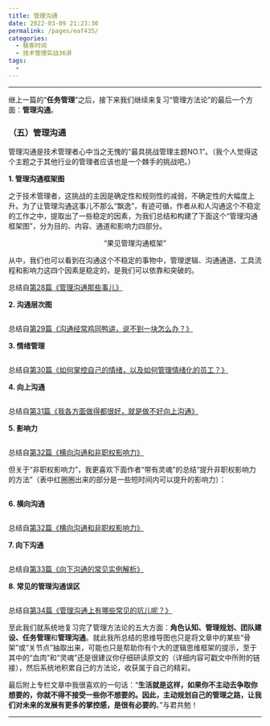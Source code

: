 ```yaml
---
title: 管理沟通
date: 2022-03-09 21:23:30
permalink: /pages/eaf435/
categories:
  - 极客时间
  - 技术管理实战36讲
tags:
  - 
---
```

<hr></hr><p>继上一篇的“<strong>任务管理</strong>”之后，接下来我们继续来复习“管理方法论”的最后一个方面：<strong>管理沟通</strong>。</p><h3>（五）管理沟通</h3><p>管理沟通是技术管理者心中当之无愧的“最具挑战管理主题NO.1”。（我个人觉得这个主题之于其他行业的管理者应该也是一个棘手的挑战吧。）</p><p><strong>1. 管理沟通框架图</strong></p><p>之于技术管理者，这挑战的主因是<span class="orange">确定性和规则性的减弱，不确定性的大幅度上升</span>。为了让管理沟通这事儿不那么“飘逸”，有迹可循，作者从和人沟通这个不稳定的工作之中，提取出了一些稳定的因素，为我们总结和构建了下面这个“<span class="orange">管理沟通框架图</span>”，分为<span class="orange">目的、内容、通道</span>和<span class="orange">影响力</span>四部分。<br>
<img src="https://static001.geekbang.org/resource/image/a7/64/a7cdf7790422245a87b978b53872b764.png" alt=""></p><center><span class="reference">“果见管理沟通框架”</span></center><p>从中，我们也可以看到在沟通这个不稳定的事物中，<span class="orange">管理逻辑、沟通通道、工具流程</span>和<span class="orange">影响力</span>这四个因素是稳定的，是我们可以依靠和突破的。</p><p><span class="reference">总结自<a href="https://time.geekbang.org/column/article/41968">第28篇《管理沟通那些事儿》</a></span></p><p><strong>2. 沟通层次图</strong></p><p><img src="https://static001.geekbang.org/resource/image/7e/bf/7e94208ef6292eb166e637c4bf08c1bf.jpg" alt=""></p><p><span class="reference">总结自<a href="https://time.geekbang.org/column/article/42064">第29篇《沟通经常鸡同鸭讲，说不到一块怎么办？》</a></span></p><p><strong>3. 情绪管理</strong></p><p><img src="https://static001.geekbang.org/resource/image/fa/a4/fa7d9719bdb620810352c3a79d2f16a4.png" alt=""></p><p><span class="reference">总结自<a href="https://time.geekbang.org/column/article/42393">第30篇《如何掌控自己的情绪，以及如何管理情绪化的员工？》</a></span></p><p><strong>4. 向上沟通</strong></p><p><img src="https://static001.geekbang.org/resource/image/1f/52/1f68c9062b5e59fd288c8f1eb54c4952.png" alt=""></p><p><span class="reference">总结自<a href="https://time.geekbang.org/column/article/42582">第31篇《我各方面做得都很好，就是做不好向上沟通》</a></span></p><p><strong>5. 影响力</strong></p><p><img src="https://static001.geekbang.org/resource/image/95/6f/9524e43e8beda72e1c5cdef1e7db306f.png" alt=""></p><p><span class="reference">总结自<a href="https://time.geekbang.org/column/article/42770">第32篇《横向沟通和非职权影响力》</a></span></p><p>但关于“非职权影响力”，我更喜欢下面作者“带有灵魂”的总结“<span class="orange">提升非职权影响力的方法</span>”（表中红圈圈出来的部分是一些短时间内可以提升的影响力）：</p><!-- [[[read_end]]] --><p><img src="https://static001.geekbang.org/resource/image/8d/fd/8d173ca4246975204367fa9915629dfd.png" alt=""></p><p><strong>6. 横向沟通</strong></p><p><img src="https://static001.geekbang.org/resource/image/80/99/80fbeaebd82c4fc26b893243ddb38499.png" alt=""></p><p><span class="reference">总结自<a href="https://time.geekbang.org/column/article/42770">第32篇《横向沟通和非职权影响力》</a></span></p><p><strong>7. 向下沟通</strong></p><p><img src="https://static001.geekbang.org/resource/image/03/fe/0331d14c27eab8958f8766c76301e8fe.png" alt=""></p><p><span class="reference">总结自<a href="https://time.geekbang.org/column/article/42904">第33篇《向下沟通的常见实例解析》</a></span></p><p><strong>8. 常见的管理沟通误区</strong></p><p><img src="https://static001.geekbang.org/resource/image/42/5f/42461dbbeb46e2fd8fe0e4758f2bf75f.png" alt=""></p><p><span class="reference">总结自<a href="https://time.geekbang.org/column/article/64371">第34篇《管理沟通上有哪些常见的坑儿呢？》</a></span></p><p>至此我们就系统地复习完了<span class="orange">管理方法论</span>的五大方面：<strong>角色认知、管理规划、团队建设、任务管理</strong>和<strong>管理沟通</strong>。就此我所总结的思维导图也只是将文章中的某些“骨架”或“关节点”抽取出来，可能也只是帮助你有个大的逻辑思维框架的提示，至于其中的“血肉”和“灵魂”还是很建议你仔细研读原文的（<span class="orange">详细内容可戳文中所附的链接</span>），然后系统地积累自己的方法论，收获属于自己的精彩。</p><p>最后附上专栏文章中我很喜欢的一句话：“<strong>生活就是这样，如果你不主动去争取你想要的，你就不得不接受一些你不想要的。因此，主动规划自己的管理之路，让我们对未来的发展有更多的掌控感，是很有必要的</strong>。”与君共勉！</p><hr></hr><p></p>